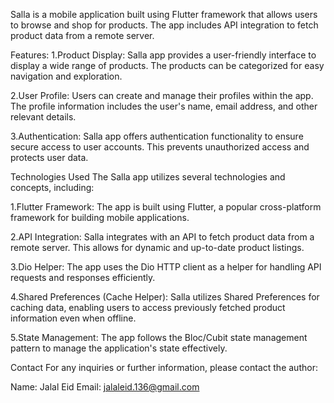 Salla is a mobile application built using Flutter framework that allows users to browse and shop for products. The app includes API integration to fetch product data from a remote server.

Features:
1.Product Display: Salla app provides a user-friendly interface to display a wide range of products. The products can be categorized for easy navigation and exploration.

2.User Profile: Users can create and manage their profiles within the app. The profile information includes the user's name, email address, and other relevant details.

3.Authentication: Salla app offers authentication functionality to ensure secure access to user accounts. This prevents unauthorized access and protects user data.

Technologies Used
The Salla app utilizes several technologies and concepts, including:

1.Flutter Framework: The app is built using Flutter, a popular cross-platform framework for building mobile applications.

2.API Integration: Salla integrates with an API to fetch product data from a remote server. This allows for dynamic and up-to-date product listings.

3.Dio Helper: The app uses the Dio HTTP client as a helper for handling API requests and responses efficiently.

4.Shared Preferences (Cache Helper): Salla utilizes Shared Preferences for caching data, enabling users to access previously fetched product information even when offline.

5.State Management: The app follows the Bloc/Cubit state management pattern to manage the application's state effectively.



Contact
For any inquiries or further information, please contact the author:

Name: Jalal Eid
Email: jalaleid.136@gmail.com





